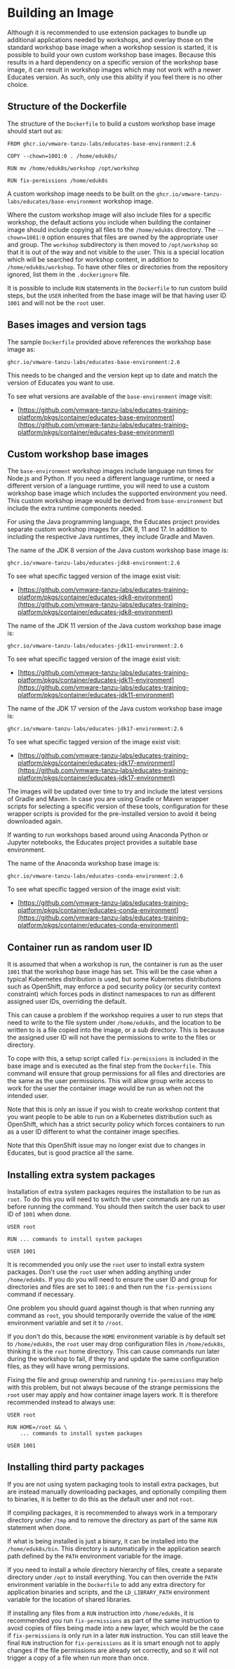 Building an Image
=================

Although it is recommended to use extension packages to bundle up additional applications needed by workshops, and overlay those on the standard workshop base image when a workshop session is started, it is possible to build your own custom workshop base images. Because this results in a hard dependency on a specific version of the workshop base image, it can result in workshop images which may not work with a newer Educates version. As such, only use this ability if you feel there is no other choice.

Structure of the Dockerfile
---------------------------

The structure of the ``Dockerfile`` to build a custom workshop base image should start out as:

```text
FROM ghcr.io/vmware-tanzu-labs/educates-base-environment:2.6

COPY --chown=1001:0 . /home/eduk8s/

RUN mv /home/eduk8s/workshop /opt/workshop

RUN fix-permissions /home/eduk8s
```

A custom workshop image needs to be built on the ``ghcr.io/vmware-tanzu-labs/educates/base-environment`` workshop image.

Where the custom workshop image will also include files for a specific workshop, the default actions you include when building the container image should include copying all files to the ``/home/eduk8s`` directory. The ``--chown=1001:0`` option ensures that files are owned by the appropriate user and group. The ``workshop`` subdirectory is then moved to ``/opt/workshop`` so that it is out of the way and not visible to the user. This is a special location which will be searched for workshop content, in addition to ``/home/eduk8s/workshop``. To have other files or directories from the repository ignored, list them in the ``.dockerignore`` file.

It is possible to include ``RUN`` statements in the ``Dockerfile`` to run custom build steps, but the ``USER`` inherited from the base image will be that having user ID ``1001`` and will not be the ``root`` user.

Bases images and version tags
-----------------------------

The sample ``Dockerfile`` provided above references the workshop base image as:

```
ghcr.io/vmware-tanzu-labs/educates-base-environment:2.6
```

This needs to be changed and the version kept up to date and match the version of Educates you want to use.

To see what versions are available of the ``base-environment`` image visit:

* [https://github.com/vmware-tanzu-labs/educates-training-platform/pkgs/container/educates-base-environment](https://github.com/vmware-tanzu-labs/educates-training-platform/pkgs/container/educates-base-environment)

Custom workshop base images
---------------------------

The ``base-environment`` workshop images include language run times for Node.js and Python. If you need a different language runtime, or need a different version of a language runtime, you will need to use a custom workshop base image which includes the supported environment you need. This custom workshop image would be derived from ``base-environment`` but include the extra runtime components needed.

For using the Java programming language, the Educates project provides separate custom workshop images for JDK 8, 11 and 17. In addition to including the respective Java runtimes, they include Gradle and Maven.

The name of the JDK 8 version of the Java custom workshop base image is:

```
ghcr.io/vmware-tanzu-labs/educates-jdk8-environment:2.6
```

To see what specific tagged version of the image exist visit:

* [https://github.com/vmware-tanzu-labs/educates-training-platform/pkgs/container/educates-jdk8-environment](https://github.com/vmware-tanzu-labs/educates-training-platform/pkgs/container/educates-jdk8-environment)

The name of the JDK 11 version of the Java custom workshop base image is:

```
ghcr.io/vmware-tanzu-labs/educates-jdk11-environment:2.6
```

To see what specific tagged version of the image exist visit:

* [https://github.com/vmware-tanzu-labs/educates-training-platform/pkgs/container/educates-jdk11-environment](https://github.com/vmware-tanzu-labs/educates-training-platform/pkgs/container/educates-jdk11-environment)

The name of the JDK 17 version of the Java custom workshop base image is:

```
ghcr.io/vmware-tanzu-labs/educates-jdk17-environment:2.6
```

To see what specific tagged version of the image exist visit:

* [https://github.com/vmware-tanzu-labs/educates-training-platform/pkgs/container/educates-jdk17-environment](https://github.com/vmware-tanzu-labs/educates-training-platform/pkgs/container/educates-jdk17-environment)

The images will be updated over time to try and include the latest versions of Gradle and Maven. In case you are using Gradle or Maven wrapper scripts for selecting a specific version of these tools, configuration for these wrapper scripts is provided for the pre-installed version to avoid it being downloaded again.

If wanting to run workshops based around using Anaconda Python or Jupyter notebooks, the Educates project provides a suitable base environment.

The name of the Anaconda workshop base image is:

```
ghcr.io/vmware-tanzu-labs/educates-conda-environment:2.6
```

To see what specific tagged version of the image exist visit:

* [https://github.com/vmware-tanzu-labs/educates-training-platform/pkgs/container/educates-conda-environment](https://github.com/vmware-tanzu-labs/educates-training-platform/pkgs/container/educates-conda-environment)

Container run as random user ID
-------------------------------

It is assumed that when a workshop is run, the container is run as the user ``1001`` that the workshop base image has set. This will be the case when a typical Kubernetes distribution is used, but some Kubernetes distributions such as OpenShift, may enforce a pod security policy (or security context constraint) which forces pods in distinct namespaces to run as different assigned user IDs, overriding the default.

This can cause a problem if the workshop requires a user to run steps that need to write to the file system under ``/home/eduk8s``, and the location to be written to is a file copied into the image, or a sub directory. This is because the assigned user ID will not have the permissions to write to the files or directory.

To cope with this, a setup script called ``fix-permissions`` is included in the base image and is executed as the final step from the ``Dockerfile``. This command will ensure that group permissions for all files and directories are the same as the user permissions. This will allow group write access to work for the user the container image would be run as when not the intended user.

Note that this is only an issue if you wish to create workshop content that you want people to be able to run on a Kubernetes distribution such as OpenShift, which has a strict security policy which forces containers to run as a user ID different to what the container image specifies.

Note that this OpenShift issue may no longer exist due to changes in Educates, but is good practice all the same.

Installing extra system packages
--------------------------------

Installation of extra system packages requires the installation to be run as ``root``. To do this you will need to switch the user commands are run as before running the command. You should then switch the user back to user ID of ``1001`` when done.

```text
USER root

RUN ... commands to install system packages

USER 1001
```

It is recommended you only use the ``root`` user to install extra system packages. Don't use the ``root`` user when adding anything under ``/home/eduk8s``. If you do you will need to ensure the user ID and group for directories and files are set to ``1001:0`` and then run the ``fix-permissions`` command if necessary.

One problem you should guard against though is that when running any command as ``root``, you should temporarily override the value of the ``HOME`` environment variable and set it to ``/root``.

If you don't do this, because the ``HOME`` environment variable is by default set to ``/home/eduk8s``, the ``root`` user may drop configuration files in ``/home/eduk8s``, thinking it is the ``root`` home directory. This can cause commands run later during the workshop to fail, if they try and update the same configuration files, as they will have wrong permissions.

Fixing the file and group ownership and running ``fix-permissions`` may help with this problem, but not always because of the strange permissions the ``root`` user may apply and how container image layers work. It is therefore recommended instead to always use:

```text
USER root

RUN HOME=/root && \
    ... commands to install system packages

USER 1001
```

Installing third party packages
-------------------------------

If you are not using system packaging tools to install extra packages, but are instead manually downloading packages, and optionally compiling them to binaries, it is better to do this as the default user and not ``root``.

If compiling packages, it is recommended to always work in a temporary directory under ``/tmp`` and to remove the directory as part of the same ``RUN`` statement when done.

If what is being installed is just a binary, it can be installed into the ``/home/eduk8s/bin``. This directory is automatically in the application search path defined by the ``PATH`` environment variable for the image.

If you need to install a whole directory hierarchy of files, create a separate directory under ``/opt`` to install everything. You can then override the ``PATH`` environment variable in the ``Dockerfile`` to add any extra directory for application binaries and scripts, and the ``LD_LIBRARY_PATH`` environment variable for the location of shared libraries.

If installing any files from a ``RUN`` instruction into ``/home/eduk8s``, it is recommended you run ``fix-permissions`` as part of the same instruction to avoid copies of files being made into a new layer, which would be the case if ``fix-permissions`` is only run in a later ``RUN`` instruction. You can still leave the final ``RUN`` instruction for ``fix-permissions`` as it is smart enough not to apply changes if the file permissions are already set correctly, and so it will not trigger a copy of a file when run more than once.
